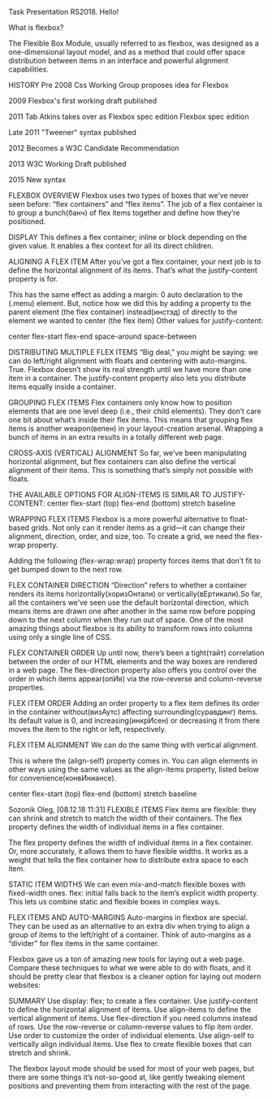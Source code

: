 Task Presentation RS2018.
Hello!

What is flexbox?

The Flexible Box Module, usually referred to as flexbox, was designed as a one-dimensional layout model, and as a method that could offer space distribution between items in an interface and powerful alignment capabilities.


HISTORY
Pre 2008 Css Working Group proposes idea for Flexbox

2009 Flexbox's first working draft published

2011 Tab Atkins takes over as Flexbox spec edition Flexbox spec edition

Late 2011 "Tweener" syntax published

2012 Becomes a W3C Candidate Recommendation

2013 W3C Working Draft published

2015 New syntax


FLEXBOX OVERVIEW
Flexbox uses two types of boxes that we’ve never seen before: “flex containers” and “flex items”. The job of a flex container is to group a bunch(банч) of flex items together and define how they’re positioned.

DISPLAY
This defines a flex container; inline or block depending on the given value. It enables a flex context for all its direct children.

ALIGNING A FLEX ITEM
After you’ve got a flex container, your next job is to define the horizontal alignment of its items. That’s what the justify-content property is for.

This has the same effect as adding a margin: 0 auto declaration to the (.menu) element. But, notice how we did this by adding a property to the parent element (the flex container) instead(инстэд) of directly to the element we wanted to center (the flex item)
Other values for justify-content:

center
flex-start
flex-end
space-around
space-between

DISTRIBUTING MULTIPLE FLEX ITEMS
“Big deal,” you might be saying: we can do left/right alignment with floats and centering with auto-margins. True. Flexbox doesn’t show its real strength until we have more than one item in a container. The justify-content property also lets you distribute items equally inside a container.

GROUPING FLEX ITEMS
Flex containers only know how to position elements that are one level deep (i.e., their child elements). They don’t care one bit about what’s inside their flex items. This means that grouping flex items is another weapon(вепен) in your layout-creation arsenal. Wrapping a bunch of items in an extra results in a totally different web page.

CROSS-AXIS (VERTICAL) ALIGNMENT
So far, we’ve been manipulating horizontal alignment, but flex containers can also define the vertical alignment of their items. This is something that’s simply not possible with floats.

THE AVAILABLE OPTIONS FOR ALIGN-ITEMS IS SIMILAR TO JUSTIFY-CONTENT:
center
flex-start (top)
flex-end (bottom)
stretch
baseline


WRAPPING FLEX ITEMS
Flexbox is a more powerful alternative to float-based grids. Not only can it render items as a grid—it can change their alignment, direction, order, and size, too. To create a grid, we need the flex-wrap property.

Adding the following (flex-wrap:wrap) property forces items that don’t fit to get bumped down to the next row.


FLEX CONTAINER DIRECTION
“Direction” refers to whether a container renders its items horizontally(хоризОнтали) or vertically(вЕртикали).So far, all the containers we’ve seen use the default horizontal direction, which means items are drawn one after another in the same row before popping down to the next column when they run out of space.
One of the most amazing things about flexbox is its ability to transform rows into columns using only a single line of CSS.



FLEX CONTAINER ORDER
Up until now, there’s been a tight(тайт) correlation between the order of our HTML elements and the way boxes are rendered in a web page.
The flex-direction property also offers you control over the order in which items appear(опИя) via the row-reverse and column-reverse properties.

FLEX ITEM ORDER
Adding an order property to a flex item defines its order in the container without(визАутс) affecting surrounding(суравдинг) items. Its default value is 0, and increasing(инкрИсен) or decreasing it from there moves the item to the right or left, respectively.

FLEX ITEM ALIGNMENT
We can do the same thing with vertical alignment.

This is where the (align-self) property comes in. You can align elements in other ways using the same values as the align-items property, listed below for convenience(конвИниансе).

center
flex-start (top)
flex-end (bottom)
stretch
baseline

Sozonik Oleg, [08.12.18 11:31]
FLEXIBLE ITEMS
Flex items are flexible: they can shrink and stretch to match the width of their containers. The flex property defines the width of individual items in a flex container.


The flex property defines the width of individual items in a flex container. Or, more accurately, it allows them to have flexible widths. It works as a weight that tells the flex container how to distribute extra space to each item.


STATIC ITEM WIDTHS
We can even mix-and-match flexible boxes with fixed-width ones. flex: initial falls back to the item’s explicit width property. This lets us combine static and flexible boxes in complex ways.


FLEX ITEMS AND AUTO-MARGINS
Auto-margins in flexbox are special. They can be used as an alternative to an extra div when trying to align a group of items to the left/right of a container. Think of auto-margins as a “divider” for flex items in the same container.



Flexbox gave us a ton of amazing new tools for laying out a web page.
          Compare these techniques to what we were able to do with floats, and it should be pretty clear that flexbox is a cleaner option for laying out modern websites:

SUMMARY
Use display: flex; to create a flex container.
Use justify-content to define the horizontal alignment of items.
Use align-items to define the vertical alignment of items.
Use flex-direction if you need columns instead of rows.
Use the row-reverse or column-reverse values to flip item order.
Use order to customize the order of individual elements.
Use align-self to vertically align individual items.
Use flex to create flexible boxes that can stretch and shrink.


The flexbox layout mode should be used for most of your web pages, but there are some things it’s not-so-good at, like gently tweaking element positions and preventing them from interacting with the rest of the page.
